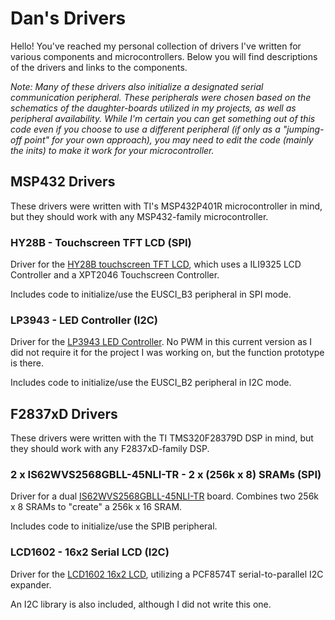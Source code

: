 # Dan's Drivers
Hello! You've reached my personal collection of drivers I've written for various components and microcontrollers. 
Below you will find descriptions of the drivers and links to the components.

*Note: Many of these drivers also initialize a designated serial communication peripheral. These peripherals were chosen based on the schematics of the daughter-boards utilized in my projects, as well as peripheral availability. While I'm certain you can get something out of this code even if you choose to use a different peripheral (if only as a "jumping-off point" for your own approach), you may need to edit the code (mainly the inits) to make it work for your microcontroller.*

## MSP432 Drivers
These drivers were written with TI's MSP432P401R microcontroller in mind, but they should work with any MSP432-family microcontroller.
### HY28B - Touchscreen TFT LCD (SPI)
Driver for the [HY28B touchscreen TFT LCD](https://www.hotmcu.com/28-touch-screen-tft-lcd-with-all-interface-p-63.html), which uses a ILI9325 LCD Controller and a XPT2046 Touchscreen Controller. 

Includes code to initialize/use the EUSCI_B3 peripheral in SPI mode.

### LP3943 - LED Controller (I2C)
Driver for the [LP3943 LED Controller](https://www.ti.com/product/LP3943). No PWM in this current version as I did not require it for the project I was working on, but the function prototype is there. 

Includes code to initialize/use the EUSCI_B2 peripheral in I2C mode.


## F2837xD Drivers
These drivers were written with the TI TMS320F28379D DSP in mind, but they should work with any F2837xD-family DSP.
### 2 x IS62WVS2568GBLL-45NLI-TR - 2 x (256k x 8) SRAMs (SPI)
Driver for a dual [IS62WVS2568GBLL-45NLI-TR](https://www.mouser.com/ProductDetail/ISSI/IS62WVS2568GBLL-45NLI-TR?qs=F5EMLAvA7IDi1b3lWvG69A%3D%3D) board. Combines two 256k x 8 SRAMs to "create" a 256k x 16 SRAM. 

Includes code to initialize/use the SPIB peripheral.

### LCD1602 - 16x2 Serial LCD (I2C)
Driver for the [LCD1602 16x2 LCD](https://www.addicore.com/1602-16x2-Character-LCD-with-I2C-backpack-p/156.htm), utilizing a PCF8574T serial-to-parallel I2C expander. 

An I2C library is also included, although I did not write this one.
